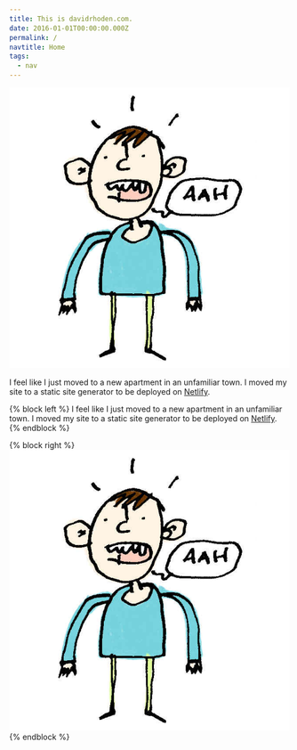 ```yaml
---
title: This is davidrhoden.com.
date: 2016-01-01T00:00:00.000Z
permalink: /
navtitle: Home
tags:
  - nav
---
```

![frazzled looking guy saying aah, a drawing by David Rhoden](/static/img/aah-guy.jpg "frazzled looking guy saying aah, a drawing by David Rhoden")

I feel like I just moved to a new apartment in an unfamiliar town. I moved my site to a static site generator to be deployed on [Netlify](https://www.netlify.com).



{% block left %}
I feel like I just moved to a new apartment in an unfamiliar town. I moved my site to a static site generator to be deployed on [Netlify](https://www.netlify.com).
{% endblock %}

{% block right %}
![frazzled looking guy saying aah, a drawing by David Rhoden](/static/img/aah-guy.jpg "frazzled looking guy saying aah, a drawing by David Rhoden")
{% endblock %}